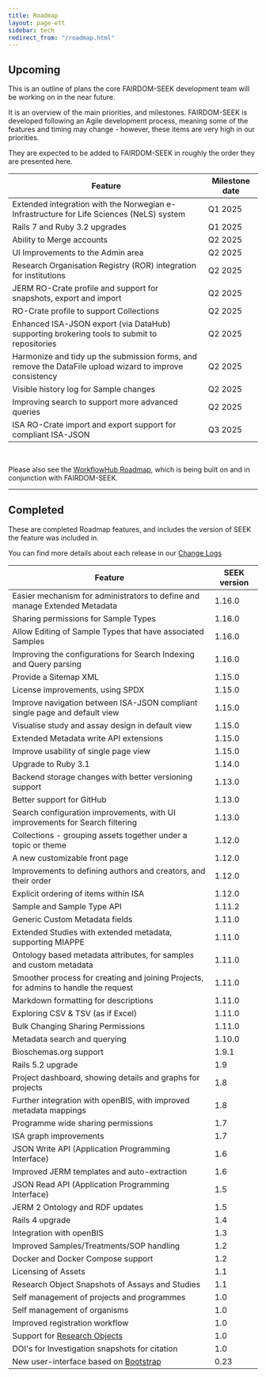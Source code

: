 ```yaml
---
title: Roadmap
layout: page-ett
sidebar: tech
redirect_from: "/roadmap.html"
---
```


## Upcoming

This is an outline of plans the core FAIRDOM-SEEK development team will be working on in the near future.

It is an overview of the main priorities, and milestones. FAIRDOM-SEEK is developed following an Agile development process, meaning some of the features and timing may change - however, these items are very high in our priorities. 

They are expected to be added to FAIRDOM-SEEK in roughly the order they are presented here.

| Feature | Milestone date |
| --- |----------------|
| Extended integration with the Norwegian e-Infrastructure for Life Sciences (NeLS) system | Q1 2025        |
| Rails 7 and Ruby 3.2 upgrades | Q1 2025        |
| Ability to Merge accounts | Q2 2025        |
| UI Improvements to the Admin area | Q2 2025        |
| Research Organisation Registry (ROR) integration for institutions | Q2 2025        |
| JERM RO-Crate profile and support for snapshots, export and import | Q2 2025        |
| RO-Crate profile to support Collections | Q2 2025        |
| Enhanced ISA-JSON export (via DataHub) supporting brokering tools to submit to repositories | Q2 2025        |
| Harmonize and tidy up the submission forms, and remove the DataFile upload wizard to improve consistency | Q2 2025        |
| Visible history log for Sample changes | Q2 2025        |
| Improving search to support more advanced queries | Q2 2025        |
| ISA RO-Crate import and export support for compliant ISA-JSON | Q3 2025        |

<br/>

Please also see the [WorkflowHub Roadmap](https://about.workflowhub.eu/roadmap/), 
which is being built on and in conjunction with FAIRDOM-SEEK.

---

## Completed

These are completed Roadmap features, and includes the version of SEEK the feature was included in.

You can find more details about each release in our [Change Logs](/tech/releases/)


| Feature                                                                              | SEEK version |
|--------------------------------------------------------------------------------------|--------------|
| Easier mechanism for administrators to define and manage Extended Metadata           | 1.16.0       |
| Sharing permissions for Sample Types                                                 | 1.16.0       |
| Allow Editing of Sample Types that have associated Samples                           | 1.16.0       |
| Improving the configurations for Search Indexing and Query parsing                   | 1.16.0       |
| Provide a Sitemap XML                                                                | 1.15.0       |
| License improvements, using SPDX                                                     | 1.15.0       |
| Improve navigation between ISA-JSON compliant single page and default view           | 1.15.0       |
| Visualise study and assay design in default view                                     | 1.15.0       |
| Extended Metadata write API extensions                                               | 1.15.0       |
| Improve usability of single page view                                                | 1.15.0       |
| Upgrade to Ruby 3.1                                                                  | 1.14.0       |
| Backend storage changes with better versioning support                               | 1.13.0       |
| Better support for GitHub                                                            | 1.13.0       |
| Search configuration improvements, with UI improvements for Search filtering         | 1.13.0       |
| Collections - grouping assets together under a topic or theme                        | 1.12.0       |
| A new customizable front page                                                        | 1.12.0       |
| Improvements to defining authors and creators, and their order                       | 1.12.0       |
| Explicit ordering of items within ISA                                                | 1.12.0       |
| Sample and Sample Type API                                                           | 1.11.2       |
| Generic Custom Metadata fields                                                       | 1.11.0       |
| Extended Studies with extended metadata, supporting MIAPPE                           | 1.11.0       |
| Ontology based metadata attributes, for samples and custom metadata                  | 1.11.0       |
| Smoother process for creating and joining Projects, for admins to handle the request | 1.11.0       |
| Markdown formatting for descriptions                                                 | 1.11.0       |
| Exploring CSV & TSV (as if Excel)                                                    | 1.11.0       |
| Bulk Changing Sharing Permissions                                                    | 1.11.0       |
| Metadata search and querying                                                         | 1.10.0       |
| Bioschemas.org support                                                               | 1.9.1        |
| Rails 5.2 upgrade                                                                    | 1.9          |
| Project dashboard, showing details and graphs for projects                           | 1.8          |
| Further integration with openBIS, with improved metadata mappings                    | 1.8          |
| Programme wide sharing permissions                                                   | 1.7          |
| ISA graph improvements                                                               | 1.7          |
| JSON Write API (Application Programming Interface)                                   | 1.6          |
| Improved JERM templates and auto-extraction                                          | 1.6          |
| JSON Read API (Application Programming Interface)                                    | 1.5          |
| JERM 2 Ontology and RDF updates                                                      | 1.5          |
| Rails 4 upgrade                                                                      | 1.4          |
| Integration with openBIS                                                             | 1.3          |
| Improved Samples/Treatments/SOP handling                                             | 1.2          |
| Docker and Docker Compose support                                                    | 1.2          |
| Licensing of Assets                                                                  | 1.1          |
| Research Object Snapshots of Assays and Studies                                      | 1.1          |
| Self management of projects and programmes                                           | 1.0          |
| Self management of organisms                                                         | 1.0          |
| Improved registration workflow                                                       | 1.0          |
| Support for [Research Objects](http://www.researchobject.org/)                       | 1.0          |
| DOI's for Investigation snapshots for citation                                       | 1.0          |
| New user-interface based on [Bootstrap](http://getbootstrap.com)                     | 0.23         |

